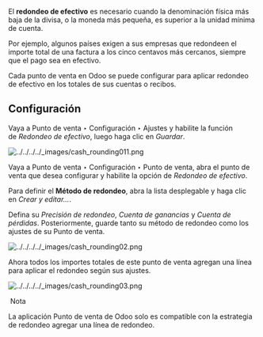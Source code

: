 
El **redondeo de efectivo** es necesario cuando la denominación física más baja de la divisa, o la moneda más pequeña, es superior a la unidad mínima de cuenta.

Por ejemplo, algunos países exigen a sus empresas que redondeen el importe total de una factura a los cinco centavos más cercanos, siempre que el pago sea en efectivo.

Cada punto de venta en Odoo se puede configurar para aplicar redondeo de efectivo en los totales de sus cuentas o recibos.

## Configuración[](https://www.odoo.com/documentation/17.0/es/applications/sales/point_of_sale/pricing/cash_rounding.html#configuration "Enlazar permanentemente con este título")

Vaya a Punto de venta ‣ Configuración ‣ Ajustes y habilite la función de _Redondeo de efectivo_, luego haga clic en _Guardar_.

![../../../../_images/cash_rounding011.png](https://www.odoo.com/documentation/17.0/es/_images/cash_rounding011.png)

Vaya a Punto de venta ‣ Configuración ‣ Punto de venta, abra el punto de venta que desea configurar y habilite la opción de _Redondeo de efectivo_.

Para definir el **Método de redondeo**, abra la lista desplegable y haga clic en _Crear y editar…_.

Defina su _Precisión de redondeo_, _Cuenta de ganancias_ y _Cuenta de pérdidas_. Posteriormente, guarde tanto su método de redondeo como los ajustes de su Punto de venta.

![../../../../_images/cash_rounding02.png](https://www.odoo.com/documentation/17.0/es/_images/cash_rounding02.png)

Ahora todos los importes totales de este punto de venta agregan una línea para aplicar el redondeo según sus ajustes.

![../../../../_images/cash_rounding03.png](https://www.odoo.com/documentation/17.0/es/_images/cash_rounding03.png)

 Nota

La aplicación Punto de venta de Odoo solo es compatible con la estrategia de redondeo agregar una línea de redondeo.